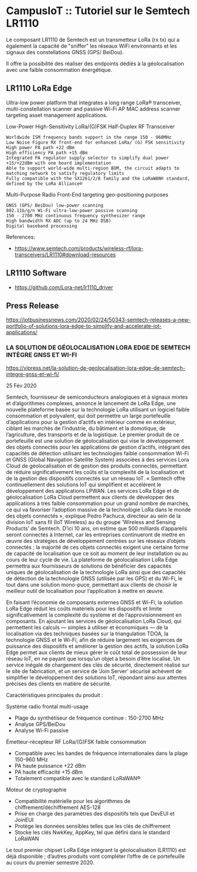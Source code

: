 # CampusIoT :: Tutoriel sur le Semtech LR1110

Le composant LR1110 de Semtech est un transmetteur LoRa (rx tx) qui a également la capacité de "sniffer" les réseaux WiFi environnants et les signaux des constellations GNSS (GPS/ BeiDou).

Il offre la possibilité des réaliser des endpoints dédiés à la géolocalisation avec une faible consommation énergétique.

## LR1110 LoRa Edge 

Ultra-low power platform that integrates a long range LoRa® transceiver, multi-constellation scanner and passive Wi-Fi AP MAC address scanner targeting asset management applications.

Low-Power High-Sensitivity LoRa/(G)FSK Half-Duplex RF Transceiver

    Worldwide ISM frequency bands support in the range 150 - 960MHz
    Low Noise Figure RX front-end for enhanced LoRa/ (G) FSK sensitivity
    High power PA path +22 dBm
    High efficiency PA path +15 dBm
    Integrated PA regulator supply selector to simplify dual power +15/+22dBm with one board implementation
    Able to support world-wide multi-region BOM, the circuit adapts to matching network to satisfy regulatory limits
    Fully compatible with the SX1261/2/8 family and the LoRaWAN® standard, defined by the LoRa Alliance®

Multi-Purpose Radio Front-End targeting geo-positioning purposes

    GNSS (GPS/ BeiDou) low-power scanning
    802.11b/g/n Wi-Fi ultra-low-power passive scanning
    150 - 2700 MHz continuous frequency synthesizer range
    High bandwidth RX ADC (up to 24 MHz DSB)
    Digital baseband processing


References:
* https://www.semtech.com/products/wireless-rf/lora-transceivers/LR1110#download-resources


## LR1110 Software

* https://github.com/Lora-net/lr1110_driver


## Press Release

https://iotbusinessnews.com/2020/02/24/50343-semtech-releases-a-new-portfolio-of-solutions-lora-edge-to-simplify-and-accelerate-iot-applications/

### LA SOLUTION DE GÉOLOCALISATION LORA EDGE DE SEMTECH INTÈGRE GNSS ET WI-FI
https://vipress.net/la-solution-de-geolocalisation-lora-edge-de-semtech-integre-gnss-et-wi-fi/

25 Fév 2020

Semtech, fournisseur de semiconducteurs analogiques et à signaux mixtes et d’algorithmes complexes, annonce le lancement de LoRa Edge, une nouvelle plateforme basée sur la technologie LoRa utilisant un logiciel faible consommation et polyvalent, qui doit permettre un large portefeuille d’applications pour la gestion d’actifs en intérieur comme en extérieur, ciblant les marchés de l’industrie, du bâtiment et la domotique, de l’agriculture, des transports et de la logistique.
Le premier produit de ce portefeuille est une solution de géolocalisation qui vise le développement des objets connectés pour les applications de gestion d’actifs, intégrant des capacités de détection utilisant les technologies faible consommation Wi-Fi et GNSS (Global Navigation Satellite System) associées à des services Lora Cloud de géolocalisation et de gestion des produits connectés, permettant de réduire significativement les coûts et la complexité de la localisation et de la gestion des dispositifs connectés sur un réseau IoT.
« Semtech offre continuellement des solutions IoT qui simplifient et accélèrent le développement des applications LPWAN. Les services LoRa Edge et de géolocalisation LoRa Cloud permettent aux clients de développer des applications à très faible consommation pour un grand nombre de marchés, ce qui va favoriser l’adoption massive de la technologie LoRa dans le monde des objets connectés », explique Pedro Pachuca, directeur au sein de la division IoT sans fil (IoT Wireless) au du groupe ‘Wireless and Sensing Products’ de Semtech.
D’ici 10 ans, on estime que 500 milliards d’appareils seront connectés à Internet, car les entreprises continueront de mettre en œuvre des stratégies de développement centrées sur les réseaux d’objets connectés ; la majorité de ces objets connectés exigent une certaine forme de capacité de localisation que ce soit au moment de leur installation ou au cours de leur cycle de vie. La plateforme de géolocalisation LoRa Edge permettra aux fournisseurs de solutions de bénéficier des capacités uniques de géolocalisation de la technologie LoRa ainsi que des capacités de détection de la technologie GNSS (utilisée par les GPS) et du Wi-Fi, le tout dans une solution mono-puce, permettant aux clients de choisir le meilleur outil de localisation pour l’application à mettre en œuvre.


En faisant l’économie de composants externes GNSS et Wi-Fi, la solution LoRa Edge réduit les coûts matériels pour les dispositifs et limite significativement la complexité du système et de l’approvisionnement en composants. En ajoutant les services de géolocalisation LoRa Cloud, qui permettent les calculs — simples à utiliser et économiques — de la localisation via des techniques basées sur la triangulation TDOA, la technologie GNSS et le Wi-Fi, afin de réduire largement les exigences de puissance des dispositifs et améliorer la gestion des actifs, la solution LoRa Edge permet aux clients de mieux gérer le coût total de possession de leur réseau IoT, en ne payant que lorsqu’un objet a besoin d’être localisé. Un service inégalé de chargement des clés de sécurité, directement réalisé sur le site de fabrication, et un service de ‘Join Server’ sécurisé achèvent de simplifier le développement des solutions IoT, répondant ainsi aux attentes précises des clients en matière de sécurité.


Caractéristiques principales du produit :


Système radio frontal multi-usage
* Plage du synthétiseur de fréquence continue : 150-2700 MHz
* Analyse GPS/BeiDou
* Analyse Wi-Fi passive

Émetteur-récepteur RF LoRa/(G)FSK faible consommation
* Compatible avec les bandes de fréquence internationales dans la plage 150-960 MHz
* PA haute puissance +22 dBm
* PA haute efficacité +15 dBm
* Totalement compatible avec le standard LoRaWAN®

Moteur de cryptographie
* Compatibilité matérielle pour les algorithmes de chiffrement/déchiffrement AES-128
* Prise en charge des paramètres des dispositifs tels que DevEUI et JoinEUI
* Protège les données sensibles telles que les clés de chiffrement
* Stocke les clés NwkKey, AppKey, tel que défini dans le standard LoRaWAN

Le tout premier chipset LoRa Edge intégrant la géolocalisation (LR1110) est déjà disponible ; d’autres produits vont compléter l’offre de ce portefeuille au cours du premier semestre 2020.